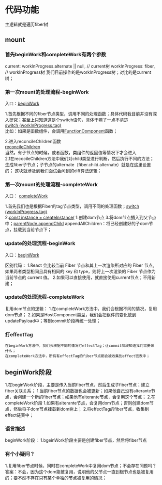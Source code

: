 # 代码功能

主逻辑就是遍历fiber树

## mount

### 首先beginWork和completeWork有两个参数

  current: workInProgress.alternate || null, // current树
  workInProgress: fiber, // workInProgress树
  我们目前操作的是workInProgress树；对比的是current树；

### 第一次mount的处理流程-beginWork

入口：[beginWork](./beginWork.ts#L3077)

1.首先根据不同的fiber节点类型，调用不同的处理函数；具体代码我目前并没有深入研究；甚至上只知道这是个switch语句，具体干嘛了一点不清楚 <br/>
 [switch (workInProgress.tag)](./beginWork.ts#L3298) <br>
    比如：如果是函数组件，会调用[FunctionComponent](./beginWork.ts#L3317)函数；<br/>

 2.进入reconcileChildren函数<br/>
  [reconcileChildren](./beginWork.ts#L1122) <br>
    当然，有子节点的时候，或者函数，类组件的返回值等情况下才会进入<br/>
    2.1在recocileChildren方法中我们对child类型进行判断，然后执行不同的方法；<br/>
        生成fiber子节点；子节点的alternate（fiber.child.alternate）就是在这里设置的；
        这块就涉及到我们面试会问到的diff算法逻辑；

### 第一次mount的处理流程-completeWork

入口： [completeWork](./completeWork.ts#L675)

1.首先我们也是根据Fiber的tag节点类型，调用不同的处理函数；[switch (workInProgress.tag)](./completeWork.ts#L682)<br/>
2.[const instance = createInstance(](./completeWork.ts#L795)
  1.创建dom节点
3.将dom节点插入到父节点中；[parentNode.appendChild](./completeWork.ts#L802)
  appendAllChildren：将已经创建好的子dom节点，挂载到当前节点下；
  
### update的处理流程-beginWork

入口：[beginWork](./beginWork.ts#L3077)

  区别代码：
    1.React 会比较当前 Fiber 节点和其上一次渲染所对应的 Fiber 节点。如果两者类型相同且具有相同的 key 和 type，则将上一次渲染的 Fiber 节点作为当前节点的 current 值。
    2.如果可以直接使用，就直接使用current节点；不用新建；

### update的处理流程-completeWork

  复用dom节点的逻辑：
    1.在completeWork方法中，我们会根据不同的情况，复用dom节点；
    2.如果是HostComponent类型，我们会把组件的变化放到updatePayload中；等到commit阶段再统一处理；

### 打effectTag

    在beginWork方法中，我们会根据不同的情况打effectTag；让commit阶段知道我们需要做什么；
    在completeWork方法中，所有有effectTag的fiber节点都会被收集到effect链表中；

## beginWork阶段

1.在beginWork阶段，主要是传入当前fiber节点，然后生成子fiber节点；建立fiber关联关系；
    1.当前fiber节点的数据也会被更新；如果他自己没有alterante节点，会创建一个新的fiber节点；如果他有alterante节点，会复用这个节点；
2.在completeWork阶段
  1.如果有alterante节点，会复用dom节点；否则创建dom节点，然后将子dom节点挂载到dom树上；
  2.将effectTag的fiber节点，收集到effect链表中；

### 语言描述

  beginWork阶段：
    1.bgeinWork阶段主要是创建fiber节点，然后将fiber节点

### 有个小疑问？
  
  1.复用fiber节点时候，同时在completeWork中复用dom节点；不会存在问题吗？
    答案：不会，因为这个dom能被复用，说明他的父节点一直到根节点也是被复用的；要不然不存在只有某个单独的节点被复用的情况；
